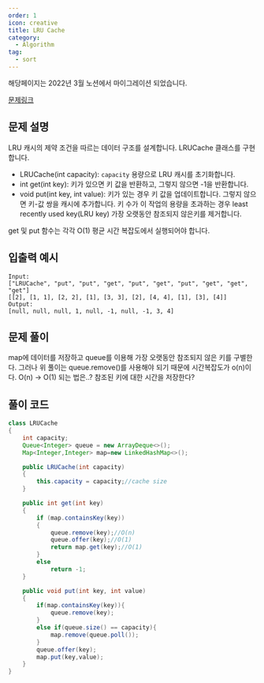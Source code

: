 ```yaml
---
order: 1
icon: creative
title: LRU Cache
category:
  - Algorithm
tag:
  - sort
---
```


해당페이지는 2022년 3월 노션에서 마이그레이션 되었습니다.

[문제링크](https://leetcode.com/problems/lru-cache/)

## 문제 설명

LRU 캐시의 제약 조건을 따르는 데이터 구조를 설계합니다. LRUCache 클래스를 구현합니다.

- LRUCache(int capacity): `capacity` 용량으로 LRU 캐시를 초기화합니다.
- int get(int key): 키가 있으면 키 값을 반환하고, 그렇지 않으면 -1을 반환합니다.
- void put(int key, int value): 키가 있는 경우 키 값을 업데이트합니다. 그렇지 않으면 키-값 쌍을 캐시에 추가합니다. 키 수가 이 작업의 용량을 초과하는 경우 least recently used key(LRU key) 가장 오랫동안 참조되지 않은키를 제거합니다.

get 및 put 함수는 각각 O(1) 평균 시간 복잡도에서 실행되어야 합니다.

## 입출력 예시

```
Input:
["LRUCache", "put", "put", "get", "put", "get", "put", "get", "get", "get"]
[[2], [1, 1], [2, 2], [1], [3, 3], [2], [4, 4], [1], [3], [4]]
Output:
[null, null, null, 1, null, -1, null, -1, 3, 4]
```

## 문제 풀이

map에 데이터를 저장하고 queue를 이용해 가장 오랫동안 참조되지 않은 키를 구별한다.
그러나 위 풀이는 queue.remove()를 사용해야 되기 때문에 시간복잡도가 o(n)이다.
O(n) -> O(1) 되는 법은..? 참조된 키에 대한 시간을 저장한다?

## 풀이 코드

```java
class LRUCache
{
    int capacity;
    Queue<Integer> queue = new ArrayDeque<>();
    Map<Integer,Integer> map=new LinkedHashMap<>();

    public LRUCache(int capacity)
    {
        this.capacity = capacity;//cache size
    }

    public int get(int key)
    {
        if (map.containsKey(key))
        {
            queue.remove(key);//O(n)
            queue.offer(key);//O(1)
            return map.get(key);//O(1)
        }
        else
            return -1;
    }

    public void put(int key, int value)
    {
        if(map.containsKey(key)){
            queue.remove(key);
        }
        else if(queue.size() == capacity){
            map.remove(queue.poll());
        }
        queue.offer(key);
        map.put(key,value);
    }
}
```
